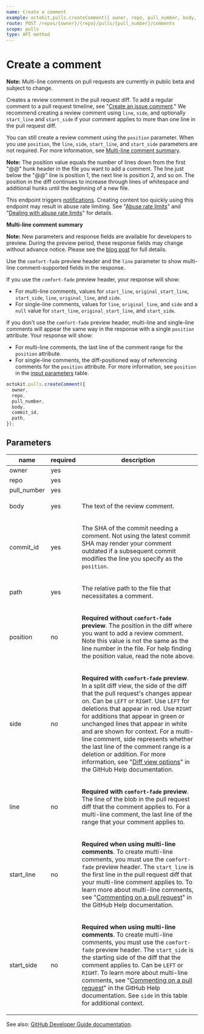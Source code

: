 ```yaml
---
name: Create a comment
example: octokit.pulls.createComment({ owner, repo, pull_number, body, commit_id, path })
route: POST /repos/{owner}/{repo}/pulls/{pull_number}/comments
scope: pulls
type: API method
---
```


# Create a comment

**Note:** Multi-line comments on pull requests are currently in public beta and subject to change.

Creates a review comment in the pull request diff. To add a regular comment to a pull request timeline, see "[Create an issue comment](https://developer.github.com/v3/issues/comments/#create-an-issue-comment)." We recommend creating a review comment using `line`, `side`, and optionally `start_line` and `start_side` if your comment applies to more than one line in the pull request diff.

You can still create a review comment using the `position` parameter. When you use `position`, the `line`, `side`, `start_line`, and `start_side` parameters are not required. For more information, see [Multi-line comment summary](https://developer.github.com/v3/pulls/comments/#multi-line-comment-summary-3).

**Note:** The position value equals the number of lines down from the first "@@" hunk header in the file you want to add a comment. The line just below the "@@" line is position 1, the next line is position 2, and so on. The position in the diff continues to increase through lines of whitespace and additional hunks until the beginning of a new file.

This endpoint triggers [notifications](https://help.github.com/articles/about-notifications/). Creating content too quickly using this endpoint may result in abuse rate limiting. See "[Abuse rate limits](https://developer.github.com/v3/#abuse-rate-limits)" and "[Dealing with abuse rate limits](https://developer.github.com/v3/guides/best-practices-for-integrators/#dealing-with-abuse-rate-limits)" for details.

**Multi-line comment summary**

**Note:** New parameters and response fields are available for developers to preview. During the preview period, these response fields may change without advance notice. Please see the [blog post](https://developer.github.com/changes/2019-10-03-multi-line-comments) for full details.

Use the `comfort-fade` preview header and the `line` parameter to show multi-line comment-supported fields in the response.

If you use the `comfort-fade` preview header, your response will show:

- For multi-line comments, values for `start_line`, `original_start_line`, `start_side`, `line`, `original_line`, and `side`.
- For single-line comments, values for `line`, `original_line`, and `side` and a `null` value for `start_line`, `original_start_line`, and `start_side`.

If you don't use the `comfort-fade` preview header, multi-line and single-line comments will appear the same way in the response with a single `position` attribute. Your response will show:

- For multi-line comments, the last line of the comment range for the `position` attribute.
- For single-line comments, the diff-positioned way of referencing comments for the `position` attribute. For more information, see `position` in the [input parameters](https://developer.github.com/v3/pulls/comments/#parameters-2) table.

```js
octokit.pulls.createComment({
  owner,
  repo,
  pull_number,
  body,
  commit_id,
  path,
});
```

## Parameters

<table>
  <thead>
    <tr>
      <th>name</th>
      <th>required</th>
      <th>description</th>
    </tr>
  </thead>
  <tbody>
    <tr><td>owner</td><td>yes</td><td>

</td></tr>
<tr><td>repo</td><td>yes</td><td>

</td></tr>
<tr><td>pull_number</td><td>yes</td><td>

</td></tr>
<tr><td>body</td><td>yes</td><td>

The text of the review comment.

</td></tr>
<tr><td>commit_id</td><td>yes</td><td>

The SHA of the commit needing a comment. Not using the latest commit SHA may render your comment outdated if a subsequent commit modifies the line you specify as the `position`.

</td></tr>
<tr><td>path</td><td>yes</td><td>

The relative path to the file that necessitates a comment.

</td></tr>
<tr><td>position</td><td>no</td><td>

**Required without `comfort-fade` preview**. The position in the diff where you want to add a review comment. Note this value is not the same as the line number in the file. For help finding the position value, read the note above.

</td></tr>
<tr><td>side</td><td>no</td><td>

**Required with `comfort-fade` preview**. In a split diff view, the side of the diff that the pull request's changes appear on. Can be `LEFT` or `RIGHT`. Use `LEFT` for deletions that appear in red. Use `RIGHT` for additions that appear in green or unchanged lines that appear in white and are shown for context. For a multi-line comment, side represents whether the last line of the comment range is a deletion or addition. For more information, see "[Diff view options](https://help.github.com/en/articles/about-comparing-branches-in-pull-requests#diff-view-options)" in the GitHub Help documentation.

</td></tr>
<tr><td>line</td><td>no</td><td>

**Required with `comfort-fade` preview**. The line of the blob in the pull request diff that the comment applies to. For a multi-line comment, the last line of the range that your comment applies to.

</td></tr>
<tr><td>start_line</td><td>no</td><td>

**Required when using multi-line comments**. To create multi-line comments, you must use the `comfort-fade` preview header. The `start_line` is the first line in the pull request diff that your multi-line comment applies to. To learn more about multi-line comments, see "[Commenting on a pull request](https://help.github.com/en/articles/commenting-on-a-pull-request#adding-line-comments-to-a-pull-request)" in the GitHub Help documentation.

</td></tr>
<tr><td>start_side</td><td>no</td><td>

**Required when using multi-line comments**. To create multi-line comments, you must use the `comfort-fade` preview header. The `start_side` is the starting side of the diff that the comment applies to. Can be `LEFT` or `RIGHT`. To learn more about multi-line comments, see "[Commenting on a pull request](https://help.github.com/en/articles/commenting-on-a-pull-request#adding-line-comments-to-a-pull-request)" in the GitHub Help documentation. See `side` in this table for additional context.

</td></tr>
  </tbody>
</table>

See also: [GitHub Developer Guide documentation](https://developer.github.com/v3/pulls/comments/#create-a-comment).
